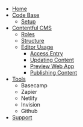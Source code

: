 - [Home](./Home)
- [Code Base](./Code-Base)
  - [Setup](./setup)
- [Contentful CMS](./Contentful-CMS)
  - [Roles](./CMS-Roles)
  - [Structure](./CMS-Structure)
  - [Editor Usage](./CMS-Editor-Usage)
    - [Access Entry](./CMS-Access-Entry)
    - [Updating Content](./CMS-Updating-Content)
    - [Preview Web App](./Preview)
    - [Publishing Content](./CMS-Publishing-Content)
- [Tools](./Tools)
  - Basecamp
  - Zapier
  - Netlify
  - Invision
  - Github
- [Support](./support)